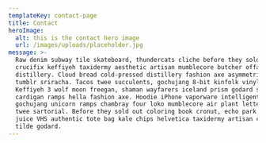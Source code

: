 ```yaml
---
templateKey: contact-page
title: Contact
heroImage:
  alt: this is the contact hero image
  url: /images/uploads/placeholder.jpg
message: >-
  Raw denim subway tile skateboard, thundercats cliche before they sold out
  crucifix keffiyeh taxidermy aesthetic artisan mumblecore butcher offal
  distillery. Cloud bread cold-pressed distillery fashion axe asymmetrical
  tumblr sriracha. Tacos twee succulents, gochujang 8-bit kinfolk vinyl.
  Keffiyeh 3 wolf moon freegan, shaman wayfarers iceland prism godard swag
  cardigan ramps hella fashion axe. Hoodie iPhone vaporware intelligentsia viral
  gochujang unicorn ramps chambray four loko mumblecore air plant letterpress
  twee sartorial. Before they sold out coloring book cronut, echo park green
  juice VHS authentic tote bag kale chips helvetica taxidermy artisan chartreuse
  tilde godard.
---
```


